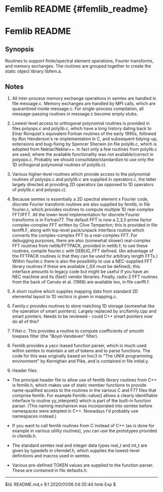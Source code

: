 # Femlib README {#femlib_readme}

Femlib README
=============

Synopsis
--------

Routines to support finite/spectral element operations, Fourier
transforms, and memory exchanges.  The routines are grouped together
to create the static object library libfem.a.

Notes
-----

1. All inter-process memory exchange operations in semtex are handled
in file message.c.  Memory exchanges are handled by MPI calls, which
are quarantined inside message.c.  For single-process compilation, all
message-passing routines in message.c become empty stubs.

2. Lowest-level access to orthogonal polynomial routines is provided
in files polyops.c and polylib.c, which have a long history dating
back to Einar Ronquist's equivalent Fortran routines of the early
1990s, followed by Ron Henderson's re-implementation in C, and
subsequent tidying-up, extensions and bug-fixing by Spencer Sherwin
(in file polylib.c, which is adopted from Nektar/Nektar++.  In fact
only a few routines from polylib.c are used, where the available
functionality was not available/correct in polyops.c.  Probably we
should consolidate/standardize to use only the 1D orthogonal
polynomial routines of polylib.c).

3. Various higher-level routines which provide access to the
polynomial routines of polyops.c and polylib.c are supplied in
operators.c, the latter largely directed at providing 2D operators (as
opposed to 1D operators of polylib.c and polyops.c).

4. Because semtex is essentially a 2D spectral element x Fourier code,
discrete Fourier transform routines are also supplied by femlib, in
file fourier.c, which provides routines to compute multiple 1D
real-complex FFT/IFFT.  All the lower-level implementation for
discrete Fourier transforms is in Fortran77.  The default FFT is now a
2,3,5 prime factor complex-complex FFT written by Clive Temperton;
this is provided in file temfft.F, along with top-level pack/unpack
interface routine which converts the complex-complex FFT to a
real-complex FFT.  For debugging purposes, there are also (somewhat
slower) real-complex FFT routines from netlib/FFTPACK, provided in
netlib.f; to use these routines, compile fourier.c with DEBUG_FFT
defined.  (An advantage of the FFTPACK routines is that they can be
used for arbitrary length FFTs.)  Within fourier.c there is also the
possibility to use a NEC-supplied FFT library routines if these are
available (_SX must be defined); this interface amounts to legacy code
but might be useful if you have an NEC machine and its (fast!) vendor
libraries.  Finally, radix-2 FFT routines from the back of Canuto et
al. (1988) are available too, in file canfft.f.

5. A short routine which supplies mapping data from standard 2D
elemental layout to 1D vectors is given in mapping.c.

6. Family.c provides routines to store matching 1D storage (somewhat
like the operation of smart pointers).  Largely replaced by
src/family.cpp and smart pointers.  Needs to be reviewed - could C++
smart pointers now do all of this?

7. Filter.c.  This provides a routine to compute coefficients of
smooth lowpass filter (the "Boyd-Vandeven" filter).

8. Femlib provides a yacc-based function parser, which is much used
within semtex to maintain a set of tokens and to parse functions.  The
code for this was originally based on hoc3 in "The UNIX programming
environment" by Kernighan and Pike, and is contained in file
initial.y.

9. Header files.

* The principal header file to allow use of femlib library routines
  from C++ is femlib.h, which makes use of static member functions to
  provide name-qualified access to the routines in the various C and
  F77 files that comprise femlib.  For example Femlib::value() allows
  a clearly identifiable interface to routine yy_interpret() which is
  part of the built-in function parser.  (This naming mechanism was
  incorporated into semtex before namespaces were adopted in C++.
  Nowadays I'd probably use namespaces instead.)

* If you want to call femlib routines from C instead of C++ (as is
  done for example in various utility routines), you can use the
  prototypes provided in cfemlib.h.

* The standard semtex real and integer data types real_t and int_t are
  given by typedefs in cfemdef.h, which supplies the lowest-level
  definitions and macros used in semtex.

* Various pre-defined TOKEN values are supplied to the function
  parser.  These are contained in file defaults.h.

______________________________________________________________________________
$Id: README.md,v 9.1 2020/01/06 04:35:44 hmb Exp $
